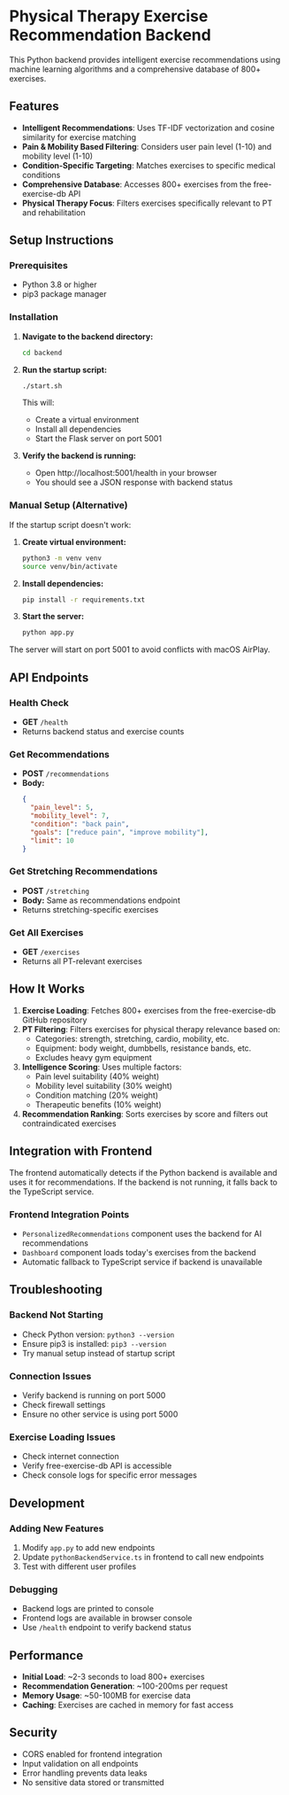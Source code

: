 # Physical Therapy Exercise Recommendation Backend

This Python backend provides intelligent exercise recommendations using machine learning algorithms and a comprehensive database of 800+ exercises.

## Features

- **Intelligent Recommendations**: Uses TF-IDF vectorization and cosine similarity for exercise matching
- **Pain & Mobility Based Filtering**: Considers user pain level (1-10) and mobility level (1-10)
- **Condition-Specific Targeting**: Matches exercises to specific medical conditions
- **Comprehensive Database**: Accesses 800+ exercises from the free-exercise-db API
- **Physical Therapy Focus**: Filters exercises specifically relevant to PT and rehabilitation

## Setup Instructions

### Prerequisites

- Python 3.8 or higher
- pip3 package manager

### Installation

1. **Navigate to the backend directory:**
   ```bash
   cd backend
   ```

2. **Run the startup script:**
   ```bash
   ./start.sh
   ```

   This will:
   - Create a virtual environment
   - Install all dependencies
   - Start the Flask server on port 5001

3. **Verify the backend is running:**
   - Open http://localhost:5001/health in your browser
   - You should see a JSON response with backend status

### Manual Setup (Alternative)

If the startup script doesn't work:

1. **Create virtual environment:**
   ```bash
   python3 -m venv venv
   source venv/bin/activate
   ```

2. **Install dependencies:**
   ```bash
   pip install -r requirements.txt
   ```

3. **Start the server:**
   ```bash
   python app.py
   ```

The server will start on port 5001 to avoid conflicts with macOS AirPlay.

## API Endpoints

### Health Check
- **GET** `/health`
- Returns backend status and exercise counts

### Get Recommendations
- **POST** `/recommendations`
- **Body:**
  ```json
  {
    "pain_level": 5,
    "mobility_level": 7,
    "condition": "back pain",
    "goals": ["reduce pain", "improve mobility"],
    "limit": 10
  }
  ```

### Get Stretching Recommendations
- **POST** `/stretching`
- **Body:** Same as recommendations endpoint
- Returns stretching-specific exercises

### Get All Exercises
- **GET** `/exercises`
- Returns all PT-relevant exercises

## How It Works

1. **Exercise Loading**: Fetches 800+ exercises from the free-exercise-db GitHub repository
2. **PT Filtering**: Filters exercises for physical therapy relevance based on:
   - Categories: strength, stretching, cardio, mobility, etc.
   - Equipment: body weight, dumbbells, resistance bands, etc.
   - Excludes heavy gym equipment
3. **Intelligence Scoring**: Uses multiple factors:
   - Pain level suitability (40% weight)
   - Mobility level suitability (30% weight)
   - Condition matching (20% weight)
   - Therapeutic benefits (10% weight)
4. **Recommendation Ranking**: Sorts exercises by score and filters out contraindicated exercises

## Integration with Frontend

The frontend automatically detects if the Python backend is available and uses it for recommendations. If the backend is not running, it falls back to the TypeScript service.

### Frontend Integration Points

- `PersonalizedRecommendations` component uses the backend for AI recommendations
- `Dashboard` component loads today's exercises from the backend
- Automatic fallback to TypeScript service if backend is unavailable

## Troubleshooting

### Backend Not Starting
- Check Python version: `python3 --version`
- Ensure pip3 is installed: `pip3 --version`
- Try manual setup instead of startup script

### Connection Issues
- Verify backend is running on port 5000
- Check firewall settings
- Ensure no other service is using port 5000

### Exercise Loading Issues
- Check internet connection
- Verify free-exercise-db API is accessible
- Check console logs for specific error messages

## Development

### Adding New Features
1. Modify `app.py` to add new endpoints
2. Update `pythonBackendService.ts` in frontend to call new endpoints
3. Test with different user profiles

### Debugging
- Backend logs are printed to console
- Frontend logs are available in browser console
- Use `/health` endpoint to verify backend status

## Performance

- **Initial Load**: ~2-3 seconds to load 800+ exercises
- **Recommendation Generation**: ~100-200ms per request
- **Memory Usage**: ~50-100MB for exercise data
- **Caching**: Exercises are cached in memory for fast access

## Security

- CORS enabled for frontend integration
- Input validation on all endpoints
- Error handling prevents data leaks
- No sensitive data stored or transmitted
